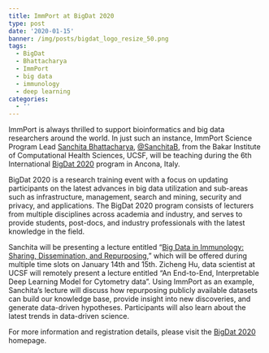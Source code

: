 ```yaml
---
title: ImmPort at BigDat 2020
type: post
date: '2020-01-15'
banner: /img/posts/bigdat_logo_resize_50.png
tags:
  - BigDat
  - Bhattacharya
  - ImmPort
  - big data
  - immunology
  - deep learning
categories:
  - ''
---
```

ImmPort is always thrilled to support bioinformatics and big data researchers around the world. In just such an instance, ImmPort Science Program Lead [Sanchita Bhattacharya](http://buttelab.ucsf.edu/people/#sanchita-bio), [@SanchitaB](https://twitter.com/Sanchitab), from the Bakar Institute of Computational Health Sciences, UCSF, will be teaching during the 6th International [BigDat 2020](https://bigdat2020.irdta.eu/) program in Ancona, Italy.

BigDat 2020 is a research training event with a focus on updating participants on the latest advances in big data utilization and sub-areas such as infrastructure, management, search and mining, security and privacy, and applications. The BigDat 2020 program consists of lecturers from multiple disciplines across academia and industry, and serves to provide students, post-docs, and industry professionals with the latest knowledge in the field.

Sanchita will be presenting a lecture entitled “[Big Data in Immunology: Sharing, Dissemination, and Repurposing](https://bigdat2020.irdta.eu/coursedescription/#Bhattacharya),” which will be offered during multiple time slots on January 14th and 15th. Zicheng Hu, data scientist at UCSF will remotely present a lecture entitled “An End-to-End, Interpretable Deep Learning Model for Cytometry data”. Using ImmPort as an example, Sanchita’s lecture will discuss how repurposing publicly available datasets can build our knowledge base, provide insight into new discoveries, and generate data-driven hypotheses. Participants will also learn about the latest trends in data-driven science.

For more information and registration details, please visit the [BigDat 2020](https://bigdat2020.irdta.eu/) homepage.

